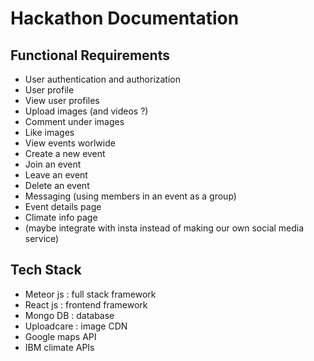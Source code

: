 # Hackathon Documentation

## Functional Requirements
* User authentication and authorization
* User profile 
* View user profiles
* Upload images (and videos ?)
* Comment under images
* Like images
* View events worlwide
* Create a new event
* Join an event
* Leave an event
* Delete an event
* Messaging (using members in an event as a group)
* Event details page
* Climate info page
* (maybe integrate with insta instead of making our own social media service)

## Tech Stack
* Meteor js : full stack framework
* React js : frontend framework
* Mongo DB : database
* Uploadcare : image CDN
* Google maps API 
* IBM climate APIs